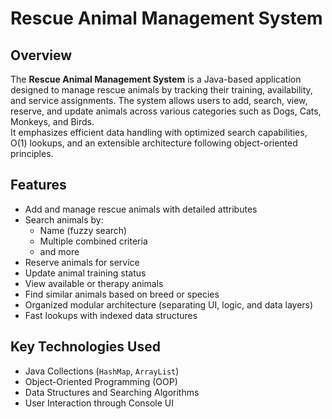 # Rescue Animal Management System

## Overview

The **Rescue Animal Management System** is a Java-based application designed to manage rescue animals by tracking their training, availability, and service assignments. The system allows users to add, search, view, reserve, and update animals across various categories such as Dogs, Cats, Monkeys, and Birds.  
It emphasizes efficient data handling with optimized search capabilities, O(1) lookups, and an extensible architecture following object-oriented principles.

## Features

- Add and manage rescue animals with detailed attributes
- Search animals by:
  - Name (fuzzy search)
  - Multiple combined criteria
  - and more
- Reserve animals for service
- Update animal training status
- View available or therapy animals
- Find similar animals based on breed or species
- Organized modular architecture (separating UI, logic, and data layers)
- Fast lookups with indexed data structures

## Key Technologies Used

- Java Collections (`HashMap`, `ArrayList`)
- Object-Oriented Programming (OOP)
- Data Structures and Searching Algorithms
- User Interaction through Console UI
